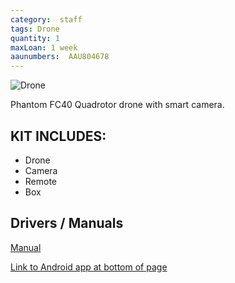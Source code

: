 ```yaml
---
category:  staff
tags: Drone
quantity: 1
maxLoan: 1 week
aaunumbers:  AAU804678
---
```

![Drone](https://asset1.djicdn.com/uploads/product_photo/image/768/thumb_Phantom-FC40-7.jpg)

Phantom FC40 Quadrotor drone with smart camera.
## KIT INCLUDES:
-  Drone 
-  Camera 
-  Remote 
-  Box

## Drivers / Manuals
[Manual](https://dl.djicdn.com/downloads/phantom_4/en/Phantom_4_User_Manual_en_v1.0.pdf)

[Link to Android app at bottom of page](https://www-v1.dji.com/phantom-fc40.html)




